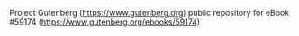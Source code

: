 Project Gutenberg (https://www.gutenberg.org) public repository for
eBook #59174 (https://www.gutenberg.org/ebooks/59174)
